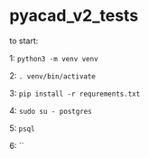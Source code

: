 # pyacad_v2_tests

to start:

1: `python3 -m venv venv`

2: `. venv/bin/activate`

3: `pip install -r requrements.txt`

4: `sudo su - postgres`

5: `psql`

6: ``
